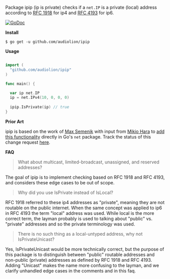 Package ipip (ip is private) checks if a `net.IP` is a private (local) address according to [RFC 1918](https://tools.ietf.org/html/rfc1918) for ip4 and [RFC 4193](https://tools.ietf.org/html/rfc4193) for ip6.

[![GoDoc](https://godoc.org/github.com/mikioh/ipaddr?status.png)](https://pkg.go.dev/github.com/audiolion/ipip)

**Install**

```shell
$ go get -u github.com/audiolion/ipip
```

**Usage**

```go

import (
  "github.com/audiolion/ipip"
)

func main() {

  var ip net.IP
  ip = net.IPv4(10, 0, 0, 0)
  
  ipip.IsPrivate(ip) // true
}
```

**Prior Art**

ipip is based on the work of [Max Semenik](https://github.com/MaxSem) with input from [Mikio Hara](https://github.com/mikioh) to [add this functionality](https://go-review.googlesource.com/c/go/+/162998/) directly in Go's `net` package. Track the status of this change request [here](https://github.com/golang/go/issues/29146).

**FAQ**

> What about multicast, limited-broadcast, unassigned, and reserved addresses?

The goal of ipip is to implement checking based on RFC 1918 and RFC 4193, and considers these edge cases to be out of scope.

> Why did you use IsPrivate instead of IsLocal?

RFC 1918 referred to these ip4 addresses as "private", meaning they are not routable on the public internet. When the same concept was applied to ip6 in RFC 4193 the term "local" address was used. While local is the more correct term, the layman probably is used to talking about "public" vs. "private" addresses and so the private terminology was used.

> There is no such thing as a local-untyped address, why not IsPrivateUnicast?

Yes, IsPrivateUnicast would be more technically correct, but the purpose of this package is to distinguish between "public" routable addresses and non-public (private) addresses as defined by RFC 1918 and RFC 4193. Adding "Unicast" makes the name more confusing to the layman, and we clarify unhandled edge cases in the comments and in this faq.

